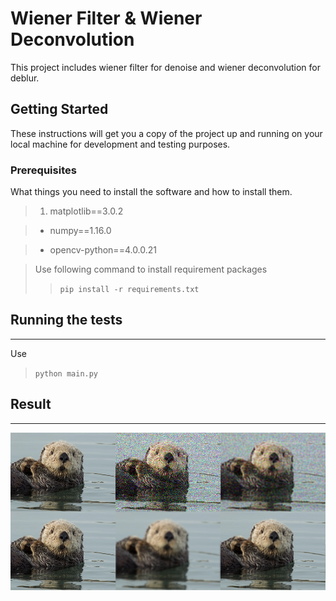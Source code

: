 # Wiener Filter & Wiener Deconvolution

This project includes wiener filter for denoise and wiener deconvolution for deblur.
## Getting Started

These instructions will get you a copy of the project up and running on your local machine for development and testing purposes.

### Prerequisites
What things you need to install the software and how to install them.
> 1. matplotlib==3.0.2

> + numpy==1.16.0

> + opencv-python==4.0.0.21

> Use following command to install requirement packages
>> `pip install -r requirements.txt`

## Running the tests
---
Use
    
> `python main.py`

## Result
---
![Result Sample](https://raw.githubusercontent.com/linlikuo/Wiener-filter/master/result%20sample.png)
